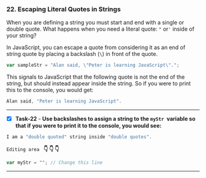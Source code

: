 ### 22. Escaping Literal Quotes in Strings

 When you are defining a string you must start and end with a single or double quote. What happens when you need a literal quote: `"` or`'` inside of your string?

In JavaScript, you can escape a quote from considering it as an end of string quote by placing a backslash (`\`) in front of the quote.
```js
var sampleStr = "Alan said, \"Peter is learning JavaScript\".";
```
This signals to JavaScript that the following quote is not the end of the string, but should instead appear inside the string. So if you were to print this to the console, you would get:
```js
Alan said, "Peter is learning JavaScript".
```
**********************************************************
- [x]  **Task-22** - **Use backslashes to assign a string to the `myStr `variable so that if you were to print it to the console, you would see:**
```js
I am a "double quoted" string inside "double quotes".
```

``Editing area `` **:point_down: :point_down: :point_down:**

```js
var myStr = ""; // Change this line
```
*************************************************************************************

